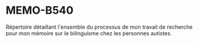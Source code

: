 # MEMO-B540
Répertoire détaillant l'ensemble du processus de mon travail de recherche pour mon mémoire sur le bilinguisme chez les personnes autistes.
